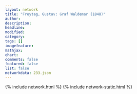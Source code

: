 ```yaml
---
layout: network
title: "Freytag, Gustav: Graf Waldemar (1848)"
author:
description:
headline:
modified:
category:
tags: []
imagefeature: 
mathjax: 
chart: 
comments: false
featured: false
list: false
networkdata: 233.json
---
```

{% include network.html %}
{% include network-static.html %}
